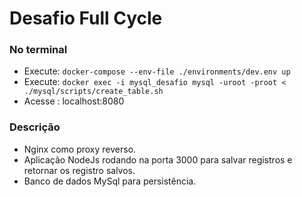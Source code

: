 # Desafio Full Cycle 

### No terminal 
- Execute: ```docker-compose --env-file ./environments/dev.env up```
- Execute: ```docker exec -i mysql_desafio mysql -uroot -proot < ./mysql/scripts/create_table.sh```
- Acesse : localhost:8080

### Descrição
- Nginx como proxy reverso.
- Aplicação NodeJs rodando na porta 3000 para salvar registros e retornar os registro salvos.
- Banco de dados MySql para persistência.
